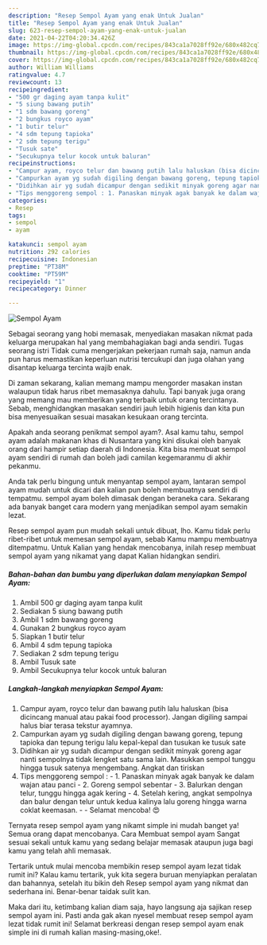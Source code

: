 ```yaml
---
description: "Resep Sempol Ayam yang enak Untuk Jualan"
title: "Resep Sempol Ayam yang enak Untuk Jualan"
slug: 623-resep-sempol-ayam-yang-enak-untuk-jualan
date: 2021-04-22T04:20:34.426Z
image: https://img-global.cpcdn.com/recipes/843ca1a7028ff92e/680x482cq70/sempol-ayam-foto-resep-utama.jpg
thumbnail: https://img-global.cpcdn.com/recipes/843ca1a7028ff92e/680x482cq70/sempol-ayam-foto-resep-utama.jpg
cover: https://img-global.cpcdn.com/recipes/843ca1a7028ff92e/680x482cq70/sempol-ayam-foto-resep-utama.jpg
author: William Williams
ratingvalue: 4.7
reviewcount: 13
recipeingredient:
- "500 gr daging ayam tanpa kulit"
- "5 siung bawang putih"
- "1 sdm bawang goreng"
- "2 bungkus royco ayam"
- "1 butir telur"
- "4 sdm tepung tapioka"
- "2 sdm tepung terigu"
- "Tusuk sate"
- "Secukupnya telur kocok untuk baluran"
recipeinstructions:
- "Campur ayam, royco telur dan bawang putih lalu haluskan (bisa dicincang manual atau pakai food processor). Jangan digiling sampai halus biar terasa tekstur ayamnya."
- "Campurkan ayam yg sudah digiling dengan bawang goreng, tepung tapioka dan tepung terigu lalu kepal-kepal dan tusukan ke tusuk sate"
- "Didihkan air yg sudah dicampur dengan sedikit minyak goreng agar nanti sempolnya tidak lengket satu sama lain. Masukkan sempol tunggu hingga tusuk satenya mengembang. Angkat dan tiriskan"
- "Tips menggoreng sempol : 1. Panaskan minyak agak banyak ke dalam wajan atau panci 2. Goreng sempol sebentar 3. Balurkan dengan telur, tunggu hingga agak kering 4. Setelah kering, angkat sempolnya dan balur dengan telur untuk kedua kalinya lalu goreng hingga warna coklat keemasan.  Selamat mencoba! 😍"
categories:
- Resep
tags:
- sempol
- ayam

katakunci: sempol ayam 
nutrition: 292 calories
recipecuisine: Indonesian
preptime: "PT38M"
cooktime: "PT59M"
recipeyield: "1"
recipecategory: Dinner

---
```



![Sempol Ayam](https://img-global.cpcdn.com/recipes/843ca1a7028ff92e/680x482cq70/sempol-ayam-foto-resep-utama.jpg)

Sebagai seorang yang hobi memasak, menyediakan masakan nikmat pada keluarga merupakan hal yang membahagiakan bagi anda sendiri. Tugas seorang istri Tidak cuma mengerjakan pekerjaan rumah saja, namun anda pun harus memastikan keperluan nutrisi tercukupi dan juga olahan yang disantap keluarga tercinta wajib enak.

Di zaman  sekarang, kalian memang mampu mengorder masakan instan walaupun tidak harus ribet memasaknya dahulu. Tapi banyak juga orang yang memang mau memberikan yang terbaik untuk orang tercintanya. Sebab, menghidangkan masakan sendiri jauh lebih higienis dan kita pun bisa menyesuaikan sesuai masakan kesukaan orang tercinta. 



Apakah anda seorang penikmat sempol ayam?. Asal kamu tahu, sempol ayam adalah makanan khas di Nusantara yang kini disukai oleh banyak orang dari hampir setiap daerah di Indonesia. Kita bisa membuat sempol ayam sendiri di rumah dan boleh jadi camilan kegemaranmu di akhir pekanmu.

Anda tak perlu bingung untuk menyantap sempol ayam, lantaran sempol ayam mudah untuk dicari dan kalian pun boleh membuatnya sendiri di tempatmu. sempol ayam boleh dimasak dengan beraneka cara. Sekarang ada banyak banget cara modern yang menjadikan sempol ayam semakin lezat.

Resep sempol ayam pun mudah sekali untuk dibuat, lho. Kamu tidak perlu ribet-ribet untuk memesan sempol ayam, sebab Kamu mampu membuatnya ditempatmu. Untuk Kalian yang hendak mencobanya, inilah resep membuat sempol ayam yang nikamat yang dapat Kalian hidangkan sendiri.

<!--inarticleads1-->

##### Bahan-bahan dan bumbu yang diperlukan dalam menyiapkan Sempol Ayam:

1. Ambil 500 gr daging ayam tanpa kulit
1. Sediakan 5 siung bawang putih
1. Ambil 1 sdm bawang goreng
1. Gunakan 2 bungkus royco ayam
1. Siapkan 1 butir telur
1. Ambil 4 sdm tepung tapioka
1. Sediakan 2 sdm tepung terigu
1. Ambil Tusuk sate
1. Ambil Secukupnya telur kocok untuk baluran




<!--inarticleads2-->

##### Langkah-langkah menyiapkan Sempol Ayam:

1. Campur ayam, royco telur dan bawang putih lalu haluskan (bisa dicincang manual atau pakai food processor). Jangan digiling sampai halus biar terasa tekstur ayamnya.
1. Campurkan ayam yg sudah digiling dengan bawang goreng, tepung tapioka dan tepung terigu lalu kepal-kepal dan tusukan ke tusuk sate
1. Didihkan air yg sudah dicampur dengan sedikit minyak goreng agar nanti sempolnya tidak lengket satu sama lain. Masukkan sempol tunggu hingga tusuk satenya mengembang. Angkat dan tiriskan
1. Tips menggoreng sempol : - 1. Panaskan minyak agak banyak ke dalam wajan atau panci - 2. Goreng sempol sebentar - 3. Balurkan dengan telur, tunggu hingga agak kering - 4. Setelah kering, angkat sempolnya dan balur dengan telur untuk kedua kalinya lalu goreng hingga warna coklat keemasan. -  - Selamat mencoba! 😍




Ternyata resep sempol ayam yang nikamt simple ini mudah banget ya! Semua orang dapat mencobanya. Cara Membuat sempol ayam Sangat sesuai sekali untuk kamu yang sedang belajar memasak ataupun juga bagi kamu yang telah ahli memasak.

Tertarik untuk mulai mencoba membikin resep sempol ayam lezat tidak rumit ini? Kalau kamu tertarik, yuk kita segera buruan menyiapkan peralatan dan bahannya, setelah itu bikin deh Resep sempol ayam yang nikmat dan sederhana ini. Benar-benar taidak sulit kan. 

Maka dari itu, ketimbang kalian diam saja, hayo langsung aja sajikan resep sempol ayam ini. Pasti anda gak akan nyesel membuat resep sempol ayam lezat tidak rumit ini! Selamat berkreasi dengan resep sempol ayam enak simple ini di rumah kalian masing-masing,oke!.

